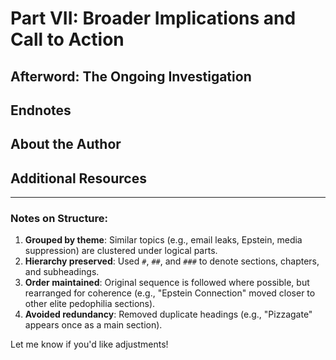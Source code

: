 # **Part VII: Broader Implications and Call to Action**  
## **Afterword: The Ongoing Investigation**  
## **Endnotes**  
## **About the Author**  
## **Additional Resources**  

---

### **Notes on Structure:**  
1. **Grouped by theme**: Similar topics (e.g., email leaks, Epstein, media suppression) are clustered under logical parts.  
2. **Hierarchy preserved**: Used `#`, `##`, and `###` to denote sections, chapters, and subheadings.  
3. **Order maintained**: Original sequence is followed where possible, but rearranged for coherence (e.g., "Epstein Connection" moved closer to other elite pedophilia sections).  
4. **Avoided redundancy**: Removed duplicate headings (e.g., "Pizzagate" appears once as a main section).  

Let me know if you'd like adjustments!